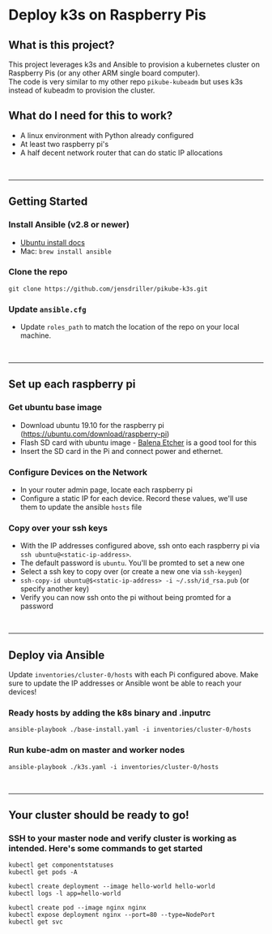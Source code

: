 # Deploy k3s on Raspberry Pis

## What is this project?

This project leverages k3s and Ansible to provision a kubernetes cluster on Raspberry Pis (or any other ARM single board computer). 
<br/>
The code is very similar to my other repo `pikube-kubeadm` but uses k3s instead of kubeadm to provision the cluster.  

## What do I need for this to work?
  - A linux environment with Python already configured
  - At least two raspberry pi's
  - A half decent network router that can do static IP allocations

<br/>

---
## Getting Started

### Install Ansible (v2.8 or newer)
  - [Ubuntu  install docs](https://docs.ansible.com/ansible/latest/installation_guide/intro_installation.html#installing-ansible-on-ubuntu)
  - Mac: `brew install ansible`

### Clone the repo

```
git clone https://github.com/jensdriller/pikube-k3s.git
```

### Update `ansible.cfg`
  - Update `roles_path` to match the location of the repo on your local machine. 
<br/>

---
## Set up each raspberry pi

### Get ubuntu base image
- Download ubuntu 19.10 for the raspberry pi (https://ubuntu.com/download/raspberry-pi)
- Flash SD card with ubuntu image - [Balena Etcher](https://www.balena.io/etcher/) is a good tool for this
- Insert the SD card in the Pi and connect power and ethernet.

### Configure Devices on the Network
- In your router admin page, locate each raspberry pi
- Configure a static IP for each device. Record these values, we'll use them to update the ansible `hosts` file

### Copy over your ssh keys
- With the IP addresses configured above, ssh onto each raspberry pi via `ssh ubuntu@<static-ip-address>`.
- The default password is `ubuntu`. You'll be promted to set a new one
- Select a ssh key to copy over (or create a new one via `ssh-keygen`)
- `ssh-copy-id ubuntu@$<static-ip-address> -i ~/.ssh/id_rsa.pub` (or specify another key)
- Verify you can now ssh onto the pi without being promted for a password

<br/>

---
## Deploy via Ansible

Update `inventories/cluster-0/hosts` with each Pi configured above. Make sure to update the IP addresses or Ansible wont be able to reach your devices!

### Ready hosts by adding the k8s binary and .inputrc 

```
ansible-playbook ./base-install.yaml -i inventories/cluster-0/hosts
```

### Run kube-adm on master and worker nodes

```
ansible-playbook ./k3s.yaml -i inventories/cluster-0/hosts
```

<br/>

---
## Your cluster should be ready to go!

### SSH to your master node and verify cluster is working as intended. Here's some commands to get started

```
kubectl get componentstatuses
kubectl get pods -A

kubectl create deployment --image hello-world hello-world
kubectl logs -l app=hello-world

kubectl create pod --image nginx nginx
kubectl expose deployment nginx --port=80 --type=NodePort
kubectl get svc
```
